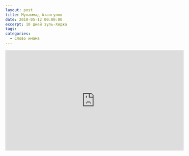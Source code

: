 ```yaml
---
layout: post
title: Мухаммад Атангулов
date: 2018-05-12 00:00:00
excerpt: 10 дней зуль-Хиджа
tags:
categories:
  - Слово имама
---
```


<iframe width="560" height="315" src="https://www.youtube.com/embed/dfnGIpDN_Ng" frameborder="0" allow="autoplay; encrypted-media" allowfullscreen> </iframe>